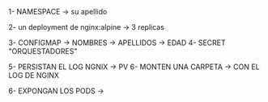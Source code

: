 1- NAMESPACE
    -> su apellido

2- un deployment de nginx:alpine
    -> 3 replicas

3- CONFIGMAP
    -> NOMBRES
    -> APELLIDOS
    -> EDAD
4- SECRET 
    "ORQUESTADORES"

5- PERSISTAN EL LOG NGNIX
    -> PV
6- MONTEN UNA CARPETA
    -> CON EL LOG DE NGINX


6- EXPONGAN LOS PODS
    ->